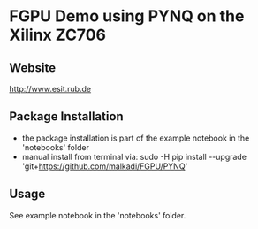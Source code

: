 # FGPU Demo using PYNQ on the Xilinx ZC706

## Website
http://www.esit.rub.de

## Package Installation
 * the package installation is part of the example notebook in the 'notebooks' folder
 * manual install from terminal via: sudo -H pip install --upgrade 'git+https://github.com/malkadi/FGPU/PYNQ'

## Usage
See example notebook in the 'notebooks' folder.
